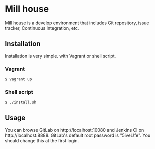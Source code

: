 Mill house
==========

Mill house is a develop environment that includes Git repository, issue tracker, Continuous Integration, etc.


Installation
------------

Installation is very simple. with Vagrant or shell script.


### Vagrant

```sh
$ vagrant up
```


### Shell script

```sh
$ ./install.sh
```


Usage
-----

You can browse GitLab on http://localhost:10080 and Jenkins CI on http://localhost:8888.
GitLab's default root password is "5iveL!fe". You should change this at the first login.
